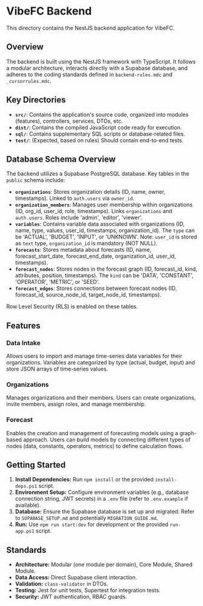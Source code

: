 # VibeFC Backend

This directory contains the NestJS backend application for VibeFC.

## Overview

The backend is built using the NestJS framework with TypeScript. It follows a modular architecture, interacts directly with a Supabase database, and adheres to the coding standards defined in `backend-rules.mdc` and `_cursorrules.mdc`.

## Key Directories

- **`src/`**: Contains the application's source code, organized into modules (features), controllers, services, DTOs, etc.
- **`dist/`**: Contains the compiled JavaScript code ready for execution.
- **`sql/`**: Contains supplementary SQL scripts or database-related files.
- **`test/`**: (Expected, based on rules) Should contain end-to-end tests.

## Database Schema Overview

The backend utilizes a Supabase PostgreSQL database. Key tables in the `public` schema include:

-   **`organizations`**: Stores organization details (ID, name, owner, timestamps). Linked to `auth.users` via `owner_id`.
-   **`organization_members`**: Manages user membership within organizations (ID, org_id, user_id, role, timestamps). Links `organizations` and `auth.users`. Roles include 'admin', 'editor', 'viewer'.
-   **`variables`**: Contains variable data associated with organizations (ID, name, type, values, user_id, timestamps, organization_id). The `type` can be 'ACTUAL', 'BUDGET', 'INPUT', or 'UNKNOWN'. Note: `user_id` is stored as `text` type, `organization_id` is mandatory (NOT NULL).
-   **`forecasts`**: Stores metadata about forecasts (ID, name, forecast_start_date, forecast_end_date, organization_id, user_id, timestamps).
-   **`forecast_nodes`**: Stores nodes in the forecast graph (ID, forecast_id, kind, attributes, position, timestamps). The `kind` can be 'DATA', 'CONSTANT', 'OPERATOR', 'METRIC', or 'SEED'.
-   **`forecast_edges`**: Stores connections between forecast nodes (ID, forecast_id, source_node_id, target_node_id, timestamps).

Row Level Security (RLS) is enabled on these tables.

## Features

### Data Intake
Allows users to import and manage time-series data variables for their organizations. Variables are categorized by type (actual, budget, input) and store JSON arrays of time-series values.

### Organizations
Manages organizations and their members. Users can create organizations, invite members, assign roles, and manage membership.

### Forecast
Enables the creation and management of forecasting models using a graph-based approach. Users can build models by connecting different types of nodes (data, constants, operators, metrics) to define calculation flows.

## Getting Started

1.  **Install Dependencies:** Run `npm install` or the provided `install-deps.ps1` script.
2.  **Environment Setup:** Configure environment variables (e.g., database connection string, JWT secrets) in a `.env` file (refer to `.env.example` if available).
3.  **Database:** Ensure the Supabase database is set up and migrated. Refer to `SUPABASE_SETUP.md` and potentially `MIGRATION_GUIDE.md`.
4.  **Run:** Use `npm run start:dev` for development or the provided `run-app.ps1` script.

## Standards

- **Architecture:** Modular (one module per domain), Core Module, Shared Module.
- **Data Access:** Direct Supabase client interaction.
- **Validation:** `class-validator` in DTOs.
- **Testing:** Jest for unit tests, Supertest for integration tests.
- **Security:** JWT authentication, RBAC guards. 